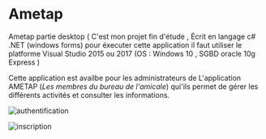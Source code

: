 # Ametap
Ametap partie desktop
(
C'est mon projet fin d'étude , Écrit en langage c# .NET (windows forms) 
pour éxecuter cette application il faut utiliser le platforme Visual Studio 2015 ou 2017 (OS : Windows 10 , SGBD oracle 10g Express )

Cette application est availbe pour les administrateurs de L'application AMETAP (<i>Les membres du bureau de l'amicale</i>) qui'ils permet de gérer les différents activités et consulter les informations.

![authentification](https://user-images.githubusercontent.com/20991604/41009722-a3464828-692a-11e8-8cae-2677380ea625.png)

![inscription](https://user-images.githubusercontent.com/20991604/41009723-a3708570-692a-11e8-85bb-5113f614e310.png)
